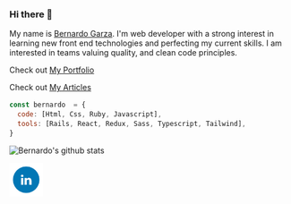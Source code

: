 ### Hi there 👋

My name is [Bernardo Garza](https://www.linkedin.com/in/bernardo-g-landa/). I'm web developer with a strong
interest in learning new front end
technologies and perfecting my
current skills. I am interested in
teams valuing quality, and clean
code principles.


Check out <a href="https://bernardogarza.me" target="_blank">My Portfolio</a>

Check out <a href="https://hackernoon.com/u/BernardoGarza" target="_blank">My Articles</a>




```js
const bernardo  = {
  code: [Html, Css, Ruby, Javascript],
  tools: [Rails, React, Redux, Sass, Typescript, Tailwind],
}
```





![Bernardo's github stats](https://github-readme-stats.vercel.app/api?username=bernardogarza&theme=dark&show_icons=true&count_private=true)


<a href="https://www.linkedin.com/in/bernardo-g-landa/"><img src="https://github.com/aritraroy/social-icons/blob/master/linkedin-icon.png?raw=true" width="60"></a>
